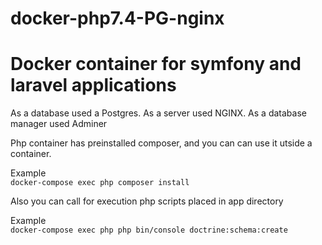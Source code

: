 # docker-php7.4-PG-nginx
<h1>Docker container for symfony and laravel applications</h1>
<p>As a database used a Postgres. As a server used NGINX. As a database manager used Adminer</p>
<p>Php container has preinstalled composer, and you can can use it utside a container.</p>
<p>
  Example <br>
  <code>docker-compose exec php composer install </code>
</p>
<p>Also you can call for execution php scripts placed in app directory</p>
<p>
  Example <br>
  <code>docker-compose exec php php bin/console doctrine:schema:create</code>
</p>
